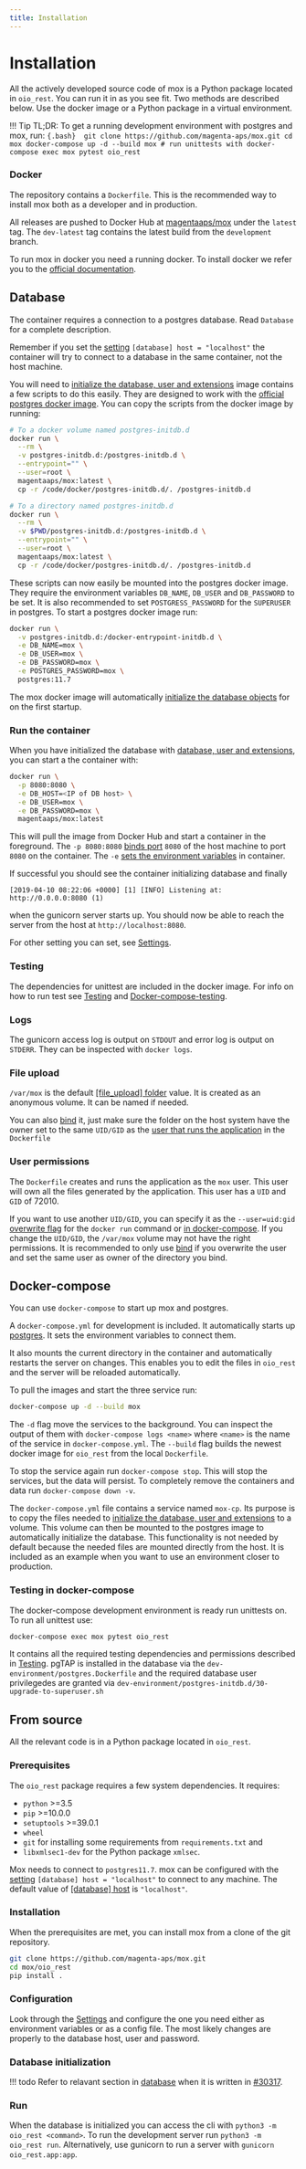 ```yaml
---
title: Installation
---
```


# Installation

All the actively developed source code of mox is a Python package
located in `oio_rest`. You can run it in
as you see fit. Two methods are described below. Use the docker image or
a Python package in a virtual environment.

!!! Tip
    TL;DR: To get a running development environment with postgres and mox, run: 
    ``` {.bash} 
    git clone https://github.com/magenta-aps/mox.git
    cd mox
    docker-compose up -d --build mox
    # run unittests with
    docker-compose exec mox pytest oio_rest
    ```

### Docker

The repository contains a `Dockerfile`.
This is the recommended way to install mox both as a developer and in
production.

All releases are pushed to Docker Hub at
[magentaaps/mox](https://hub.docker.com/r/magentaaps/mox) under the
`latest` tag. The `dev-latest` tag contains the latest build from the
`development` branch.

To run mox in docker you need a running docker. To install docker we
refer you to the [official
documentation](https://docs.docker.com/install/).

## Database

The container requires a connection to a postgres database. Read
`Database` for a complete description.

Remember if you set the [setting](settings.md) `[database] host = "localhost"` the container will try to
connect to a database in the same container, not the host machine.

You will need to [initialize the database, user and
extensions](database.md)
image contains a few scripts to do this easily. They are designed to
work with the [official postgres docker
image](https://hub.docker.com/_/postgres). You can copy the scripts from
the docker image by running:

``` .bash
# To a docker volume named postgres-initdb.d
docker run \
  --rm \
  -v postgres-initdb.d:/postgres-initdb.d \
  --entrypoint="" \
  --user=root \
  magentaaps/mox:latest \
  cp -r /code/docker/postgres-initdb.d/. /postgres-initdb.d

# To a directory named postgres-initdb.d
docker run \
  --rm \
  -v $PWD/postgres-initdb.d:/postgres-initdb.d \
  --entrypoint="" \
  --user=root \
  magentaaps/mox:latest \
  cp -r /code/docker/postgres-initdb.d/. /postgres-initdb.d
```

These scripts can now easily be mounted into the postgres docker image.
They require the environment variables `DB_NAME`, `DB_USER` and
`DB_PASSWORD` to be set. It is also recommended to set
`POSTGRESS_PASSWORD` for the `SUPERUSER` in postgres. To start a
postgres docker image run:

``` bash
docker run \
  -v postgres-initdb.d:/docker-entrypoint-initdb.d \
  -e DB_NAME=mox \
  -e DB_USER=mox \
  -e DB_PASSWORD=mox \
  -e POSTGRES_PASSWORD=mox \
  postgres:11.7
```

The mox docker image will automatically [initialize the database
objects](database.md) for on the first
startup.

### Run the container

When you have initialized the database with [database, user and
extensions](database.md), you can
start a the container with:

``` bash
docker run \
  -p 8080:8080 \
  -e DB_HOST=<IP of DB host> \
  -e DB_USER=mox \
  -e DB_PASSWORD=mox \
  magentaaps/mox:latest
```

This will pull the image from Docker Hub and start a container in the
foreground. The `-p 8080:8080` [binds
port](https://docs.docker.com/engine/reference/commandline/run/#publish-or-expose-port--p---expose)
`8080` of the host machine to port `8080` on the container. The `-e`
[sets the environment
variables](https://docs.docker.com/engine/reference/commandline/run/#set-environment-variables--e---env---env-file)
in container.

If successful you should see the container initializing database and
finally

``` 
[2019-04-10 08:22:06 +0000] [1] [INFO] Listening at: http://0.0.0.0:8080 (1)
```

when the gunicorn server starts up. You should now be able to reach the
server from the host at `http://localhost:8080`.

For other setting you can set, see [Settings](settings.md).

### Testing

The dependencies for unittest are included in the docker image. For info
on how to run test see [Testing](../dev/test.md) and
[Docker-compose-testing](./installation.md#testing-in-docker-compose).

### Logs

The gunicorn access log is output on `STDOUT` and error log is output on
`STDERR`. They can be inspected with `docker logs`.

### File upload

`/var/mox` is the default
[[file_upload] folder](./settings.md) value.
It is created as an anonymous volume. It can be named if needed.

You can also [bind](https://docs.docker.com/storage/bind-mounts/) it,
just make sure the folder on the host system have the owner set to the
same `UID/GID` as the
[user that runs the application](./installation.md) in the `Dockerfile`

### User permissions


The `Dockerfile` creates and runs the
application as the `mox` user. This user will own all the files
generated by the application. This user has a `UID` and `GID` of 72010.


If you want to use another `UID/GID`, you can specify it as the
`--user=uid:gid` [overwrite
flag](https://docs.docker.com/engine/reference/run/#user) for the
`docker run` command or [in
docker-compose](https://docs.docker.com/compose/compose-file/#domainname-hostname-ipc-mac_address-privileged-read_only-shm_size-stdin_open-tty-user-working_dir).
If you change the `UID/GID`, the `/var/mox` volume may not have the right permissions. It is
recommended to only use
[bind](https://docs.docker.com/storage/bind-mounts/) if you overwrite
the user and set the same user as owner of the directory you bind.

## Docker-compose

You can use `docker-compose` to start up mox and postgres.

A `docker-compose.yml` for development is
included. It automatically starts up
[postgres](https://hub.docker.com/_/postgres). It sets the environment
variables to connect them.

It also mounts the current directory in the container and automatically
restarts the server on changes. This enables you to edit the files in
`oio_rest` and the server will be
reloaded automatically.

To pull the images and start the three service run:

``` bash
docker-compose up -d --build mox
```

The `-d` flag move the services to the background. You can inspect the
output of them with `docker-compose logs <name>` where `<name>` is the
name of the service in `docker-compose.yml`. The `--build` flag builds the newest docker image for
`oio_rest` from the local `Dockerfile`.

To stop the service again run `docker-compose stop`. This will stop the
services, but the data will persist. To completely remove the containers
and data run `docker-compose down -v`.

The `docker-compose.yml` file contains a
service named `mox-cp`. Its purpose is to copy the files needed to
[initialize the database, user and
extensions](./database.md#database-user-and-extensions-initialization) to a volume.
This volume can then be mounted to the postgres image to automatically
initialize the database. This functionality is not needed by default
because the needed files are mounted directly from the host. It is
included as an example when you want to use an environment closer to
production.

### Testing in docker-compose

The docker-compose development environment is ready run unittests on. To
run all unittest use:

``` bash
docker-compose exec mox pytest oio_rest
```

It contains all the required testing dependencies and permissions
described in [Testing](../dev/test.md). pgTAP is installed
in the database via the
`dev-environment/postgres.Dockerfile` and
the required database user privilegedes are granted via
`dev-environment/postgres-initdb.d/30-upgrade-to-superuser.sh`

## From source

All the relevant code is in a Python package located in
`oio_rest`.

### Prerequisites

The `oio_rest` package requires a few
system dependencies. It requires:

-   `python` \>=3.5
-   `pip` \>=10.0.0
-   `setuptools` \>=39.0.1
-   `wheel`
-   `git` for installing some requirements from
    `requirements.txt` and
-   `libxmlsec1-dev` for the Python package `xmlsec`.

Mox needs to connect to `postgres11.7`. mox can be configured with the
[setting](./settings.md) `[database] host = "localhost"` to connect to any machine. The default
value of [[database] host](./settings.md) is
`"localhost"`.

### Installation

When the prerequisites are met, you can install mox from a clone of the
git repository.

``` bash
git clone https://github.com/magenta-aps/mox.git
cd mox/oio_rest
pip install .
```

### Configuration

Look through the [Settings](./settings.md) and configure
the one you need either as environment variables or as a config file.
The most likely changes are properly to the database host, user and
password.

### Database initialization

!!! todo
    Refer to relavant section in [database](./database.md)
    when it is written in
    [#30317](https://redmine.magenta-aps.dk/issues/30317).


### Run

When the database is initialized you can access the cli with
`python3 -m oio_rest <command>`. To run the development server run
`python3 -m oio_rest run`. Alternatively, use gunicorn to run a server
with `gunicorn oio_rest.app:app`.
